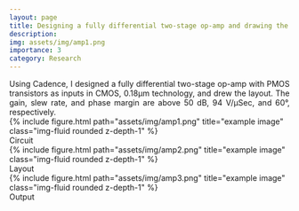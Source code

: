 ```yaml
---
layout: page
title: Designing a fully differential two-stage op-amp and drawing the layout using Cadence
description: 
img: assets/img/amp1.png
importance: 3
category: Research
---
```


<div style="text-align: justify;
        text-justify: auto;">
Using Cadence, I designed a fully differential two-stage op-amp with PMOS transistors as inputs in CMOS, 0.18μm technology, and drew the layout. The gain, slew rate, and phase margin are above 50 dB, 94 V/μSec, and 60°, respectively.

</div>

<div class="row">
    <div class="col-sm mt-3 mt-md-0">
        {% include figure.html path="assets/img/amp1.png" title="example image" class="img-fluid rounded z-depth-1" %}
    </div>
</div>
<div class="caption">
Circuit 
</div>

<div class="row">
    <div class="col-sm mt-3 mt-md-0">
        {% include figure.html path="assets/img/amp2.png" title="example image" class="img-fluid rounded z-depth-1" %}
    </div>
</div>
<div class="caption">
Layout
</div>

<div class="row">
    <div class="col-sm mt-3 mt-md-0">
        {% include figure.html path="assets/img/amp3.png" title="example image" class="img-fluid rounded z-depth-1" %}
    </div>
</div>
<div class="caption">
Output
</div>